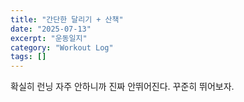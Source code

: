 ```yaml
---
title: "간단한 달리기 + 산책"
date: "2025-07-13"
excerpt: "운동일지"
category: "Workout Log"
tags: []
---
```


확실히 런닝 자주 안하니까 진짜 안뛰어진다. 꾸준히 뛰어보자.